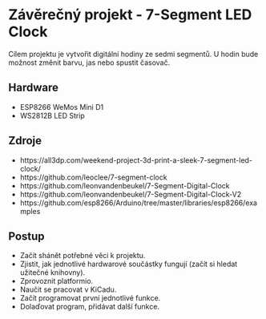 # Závěrečný projekt - 7-Segment LED Clock

Cílem projektu je vytvořit digitální hodiny ze sedmi segmentů. U hodin bude možnost změnit barvu, jas nebo spustit časovač.

## Hardware
<ul>
  <li>ESP8266 WeMos Mini D1</li>
  <li>WS2812B LED Strip</li>
</ul>

## Zdroje
<ul>
  <li>https://all3dp.com/weekend-project-3d-print-a-sleek-7-segment-led-clock/</li>
  <li>https://github.com/leoclee/7-segment-clock</li>
  <li>https://github.com/leonvandenbeukel/7-Segment-Digital-Clock</li>
  <li>https://github.com/leonvandenbeukel/7-Segment-Digital-Clock-V2</li>
  <li>https://github.com/esp8266/Arduino/tree/master/libraries/esp8266/examples</li>
</ul>

## Postup
* Začít shánět potřebné věci k projektu.
* Zjistit, jak jednotlivé hardwarové součástky fungují (začít si hledat užitečné knihovny).
* Zprovoznit platformio.
* Naučit se pracovat v KiCadu.
* Začít programovat první jednotlivé funkce.
* Dolaďovat program, přidávat další funkce.
